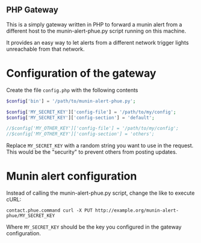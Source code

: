 PHP Gateway
-----------

This is a simply gateway written in PHP to forward a munin alert from a different host
to the munin-alert-phue.py script running on this machine. 

It provides an easy way to let alerts from a different network trigger lights unreachable 
from that network.

Configuration of the gateway
============================

Create the file ```config.php``` with the following contents

```PHP
$config['bin'] = '/path/to/munin-alert-phue.py';

$config['MY_SECRET_KEY']['config-file'] = '/path/to/my/config';
$config['MY_SECRET_KEY']['config-section'] = 'default';

//$config['MY_OTHER_KEY']['config-file'] = '/path/to/my/config';
//$config['MY_OTHER_KEY']['config-section'] = 'others';
```

Replace ```MY_SECRET_KEY``` with a random string you want to use in the request. This would be the "security" to prevent others from posting updates.

Munin alert configuration
=========================

Instead of calling the munin-alert-phue.py script, change the like to execute cURL:

```
contact.phue.command curl -X PUT http://example.org/munin-alert-phue/MY_SECRET_KEY
```

Where ```MY_SECRET_KEY``` should be the key you configured in the gateway configuration.



